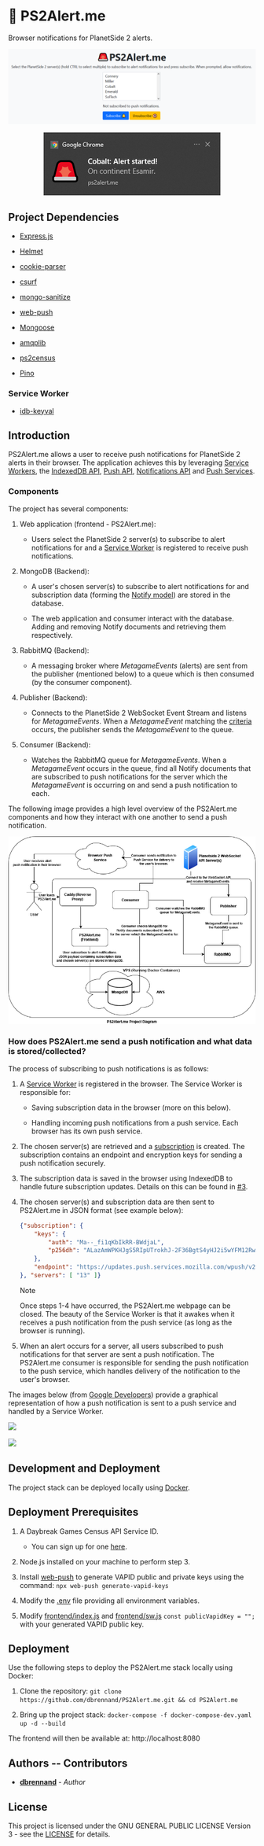 # 🚨 PS2Alert.me

Browser notifications for PlanetSide 2 alerts.

![PS2Alert.me](images/PS2AlertMe.png)

<p align="center">
  <img src="images/notification.png"/>
</p>

## Project Dependencies

* [Express.js](https://expressjs.com/)

* [Helmet](https://www.npmjs.com/package/helmet)

* [cookie-parser](https://github.com/expressjs/cookie-parser)

* [csurf](https://github.com/expressjs/csurf)

* [mongo-sanitize](https://github.com/vkarpov15/mongo-sanitize)

* [web-push](https://www.npmjs.com/package/web-push)

* [Mongoose](https://mongoosejs.com/)

* [amqplib](https://github.com/squaremo/amqp.node)

* [ps2census](https://github.com/microwavekonijn/ps2census)

* [Pino](https://github.com/pinojs/pino)

### Service Worker

* [idb-keyval](https://github.com/jakearchibald/idb-keyval)

## Introduction

PS2Alert.me allows a user to receive push notifications for PlanetSide 2 alerts in their browser. The application achieves this by leveraging [Service Workers](https://developers.google.com/web/fundamentals/primers/service-workers), the [IndexedDB API](https://developer.mozilla.org/en-US/docs/Web/API/IndexedDB_API), [Push API](https://developer.mozilla.org/en-US/docs/Web/API/Push_API), [Notifications API](https://developer.mozilla.org/en-US/docs/Web/API/Notifications_API) and [Push Services](https://developers.google.com/web/ilt/pwa/introduction-to-push-notifications#push_notification_terms).

### Components

The project has several components:

1. Web application (frontend - PS2Alert.me):

    - Users select the PlanetSide 2 server(s) to subscribe to alert notifications for and a [Service Worker](frontend/sw.js) is registered to receive push notifications.

2. MongoDB (Backend):

    - A user's chosen server(s) to subscribe to alert notifications for and subscription data (forming the [Notify model](backend/models/notifyModel.mjs)) are stored in the database.

    - The web application and consumer interact with the database. Adding and removing Notify documents and retrieving them respectively.

3. RabbitMQ (Backend):

    - A messaging broker where *MetagameEvents* (alerts) are sent from the publisher (mentioned below) to a queue which is then consumed (by the consumer component).

4. Publisher (Backend):

    - Connects to the PlanetSide 2 WebSocket Event Stream and listens for *MetagameEvents*. When a *MetagameEvent* matching the [criteria](https://github.com/dbrennand/PS2Alert.me/blob/v2/backend/publisher/publisher.mjs#L53) occurs, the publisher sends the *MetagameEvent* to the queue.

5. Consumer (Backend):

    - Watches the RabbitMQ queue for *MetagameEvents*. When a *MetagameEvent* occurs in the queue, find all Notify documents that are subscribed to push notifications for the server which the *MetagameEvent* is occurring on and send a push notification to each.

The following image provides a high level overview of the PS2Alert.me components and how they interact with one another to send a push notification.

![](images/ps2alertmediagram.png)

### How does PS2Alert.me send a push notification and what data is stored/collected?

The process of subscribing to push notifications is as follows:

1. A [Service Worker](frontend/sw.js) is registered in the browser. The Service Worker is responsible for:

    - Saving subscription data in the browser (more on this below).

    - Handling incoming push notifications from a push service. Each browser has its own push service.

2. The chosen server(s) are retrieved and a [subscription](https://developer.mozilla.org/en-US/docs/Web/API/PushSubscription) is created. The subscription contains an endpoint and encryption keys for sending a push notification securely.

3. The subscription data is saved in the browser using IndexedDB to handle future subscription updates. Details on this can be found in [#3](https://github.com/dbrennand/PS2Alert.me/issues/3#issuecomment-1048830172).

4. The chosen server(s) and subscription data are then sent to PS2Alert.me in JSON format (see example below):

    ```json
    {"subscription": {
        "keys": {
            "auth": "Ma--_fi1qKbIkRR-BWdjaL",
            "p256dh": "ALazAmWPKHJgS5RIpUTrokhJ-2F36BgtS4yHJ2i5wYFM12Rw5Dq6JgN0MZS-5XAtzOkA0fjd82_qDZ13u9R_ki0"
        },
        "endpoint": "https://updates.push.services.mozilla.com/wpush/v2/gADADABg7aLCNwpbXma7Xkx5Oy90BY_yfChS4GXeb8fKPAb5nAi77iRqPdljCA0hX_6ADgaShrAL0CQTwqzqCXLhROWNRH0ddTIn7Eb29o-2Zt13zEHGKlULC5VqOuWGgdXWbH8bEUX38jABy4APmgudRM4uiiJI2FjCWnWdo56-WQnC5EauYAM"
    }, "servers": [ "13" ]}
    ```

    > [!NOTE]
    >
    > Once steps 1-4 have occurred, the PS2Alert.me webpage can be closed. The beauty of the Service Worker is that it awakes when it receives a push notification from the push service (as long as the browser is running).

5. When an alert occurs for a server, all users subscribed to push notifications for that server are sent a push notification. The PS2Alert.me consumer is responsible for sending the push notification to the push service, which handles delivery of the notification to the user's browser.

The images below (from [Google Developers](https://developers.google.com/web/fundamentals/push-notifications/how-push-works)) provide a graphical representation of how a push notification is sent to a push service and handled by a Service Worker.

![](https://developers.google.com/web/fundamentals/push-notifications/images/svgs/server-to-push-service.svg)

![](https://developers.google.com/web/fundamentals/push-notifications/images/svgs/push-service-to-sw-event.svg)

## Development and Deployment

The project stack can be deployed locally using [Docker](https://www.docker.com/).

## Deployment Prerequisites

1. A Daybreak Games Census API Service ID.

    - You can sign up for one [here](https://census.daybreakgames.com/#devSignup).

2. Node.js installed on your machine to perform step 3.

3. Install [web-push](https://www.npmjs.com/package/web-push) to generate VAPID public and private keys using the command: `npx web-push generate-vapid-keys`

4. Modify the [.env](.env) file providing all environment variables.

5. Modify [frontend/index.js](frontend/index.js#L2) and [frontend/sw.js](frontend/sw.js#L7) `const publicVapidKey = "";` with your generated VAPID public key.

## Deployment

Use the following steps to deploy the PS2Alert.me stack locally using Docker:

1. Clone the repository: `git clone https://github.com/dbrennand/PS2Alert.me.git && cd PS2Alert.me`

2. Bring up the project stack: `docker-compose -f docker-compose-dev.yaml up -d --build`

The frontend will then be available at: http://localhost:8080

## Authors -- Contributors

* [**dbrennand**](https://github.com/dbrennand) - *Author*

## License
This project is licensed under the GNU GENERAL PUBLIC LICENSE Version 3 - see the [LICENSE](LICENSE) for details.
